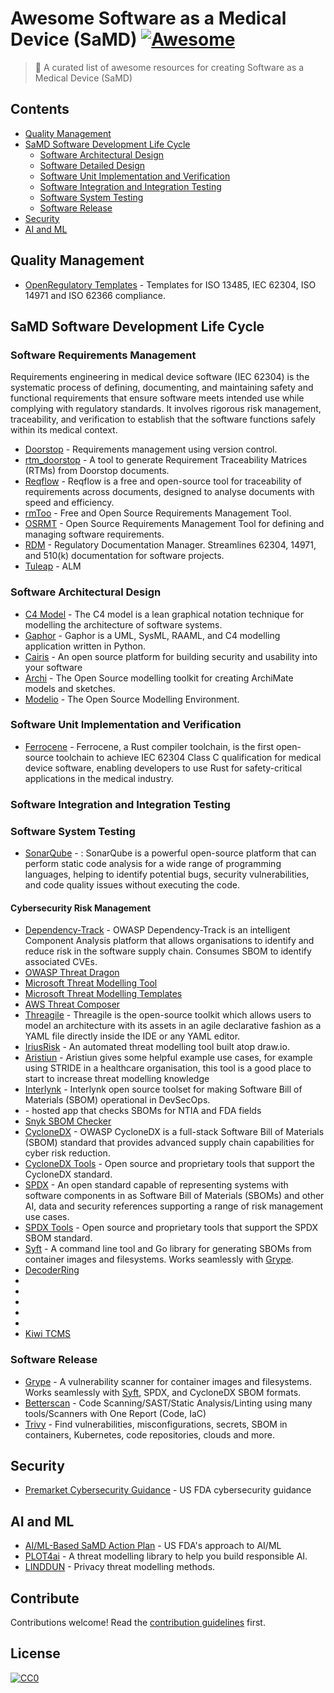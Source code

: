 
# Awesome Software as a Medical Device (SaMD) [![Awesome](https://awesome.re/badge.svg)](https://awesome.re)

> 🩻 A curated list of awesome resources for creating Software as a Medical Device (SaMD)

## Contents

- [Quality Management](#quality-management)
- [SaMD Software Development Life Cycle](#samd-sdlc)
	- [Software Architectural Design](#software-architectural-design)
	- [Software Detailed Design](#software-detailed-design)
	- [Software Unit Implementation and Verification](#software-unit-implemenation-and-verification)
	- [Software Integration and Integration Testing](#software-integration-and-integration-testing)
	- [Software System Testing](#software-system-testing)
	- [Software Release](#software-release)
- [Security](#security)
- [AI and ML](#ai-and-ml)


## Quality Management
- [OpenRegulatory Templates](https://github.com/openregulatory/templates) - Templates for ISO 13485, IEC 62304, ISO 14971 and ISO 62366 compliance.

## SaMD Software Development Life Cycle

### Software Requirements Management
Requirements engineering in medical device software (IEC 62304) is the systematic process of defining, documenting, and maintaining safety and functional requirements that ensure software meets intended use while complying with regulatory standards. It involves rigorous risk management, traceability, and verification to establish that the software functions safely within its medical context.
- [Doorstop](https://github.com/doorstop-dev/doorstop) - Requirements management using version control.
- [rtm_doorstop](https://github.com/asimon-1/rtm_doorstop) - A tool to generate Requirement Traceability Matrices (RTMs) from Doorstop documents.
- [Reqflow](https://goeb.github.io/reqflow/) - Reqflow is a free and open-source tool for traceability of requirements across documents, designed to analyse documents with speed and efficiency.
- [rmToo](https://github.com/florath/rmtoo) - Free and Open Source Requirements Management Tool. 
- [OSRMT](https://github.com/osrmt/osrmt) - Open Source Requirements Management Tool for defining and managing software requirements.
- [RDM](https://github.com/innolitics/rdm) - Regulatory Documentation Manager. Streamlines 62304, 14971, and 510(k) documentation for software projects.
- [Tuleap](https://www.tuleap.org/) - ALM
### Software Architectural Design
- [C4 Model](https://c4model.com/) - The C4 model is a lean graphical notation technique for modelling the architecture of software systems.
- [Gaphor](https://gaphor.org/) - Gaphor is a UML, SysML, RAAML, and C4 modelling application written in Python.
- [Cairis](https://cairis.org/) - An open source platform for building security and usability into your software
- [Archi](https://www.archimatetool.com/) - The Open Source modelling toolkit for creating ArchiMate models and sketches.
- [Modelio](https://www.modelio.org/index.htm) - The Open Source Modelling Environment.

### Software Unit Implementation and Verification
- [Ferrocene](https://ferrocene.dev/en/) - Ferrocene, a Rust compiler toolchain, is the first open-source toolchain to achieve IEC 62304 Class C qualification for medical device software, enabling developers to use Rust for safety-critical applications in the medical industry.
### Software Integration and Integration Testing
### Software System Testing
- [SonarQube](https://github.com/SonarSource/sonarqube) - : SonarQube  is a powerful open-source platform that can perform static code analysis for a wide range of programming languages, helping to identify potential bugs, security vulnerabilities, and code quality issues without executing the code. 
#### Cybersecurity Risk Management
- [Dependency-Track](https://dependencytrack.org/) - OWASP Dependency-Track is an intelligent Component Analysis platform that allows organisations to identify and reduce risk in the software supply chain. Consumes SBOM to identify associated CVEs.
- [OWASP Threat Dragon](https://owasp.org/www-project-threat-dragon/)
- [Microsoft Threat Modelling Tool](https://learn.microsoft.com/en-us/azure/security/develop/threat-modeling-tool)
- [Microsoft Threat Modelling Templates](https://github.com/microsoft/threat-modeling-templates)
- [AWS Threat Composer](https://awslabs.github.io/threat-composer/workspaces/default/dashboard)
- [Threagile](https://threagile.io/) - Threagile is the open-source toolkit which allows users to model an architecture with its assets in an agile declarative fashion as a YAML file directly inside the IDE or any YAML editor.
- [IriusRisk](https://www.iriusrisk.com/community) - An automated threat modelling tool built atop draw.io.
- [Aristiun](https://threat-modeling.com/) - Aristiun gives some helpful example use cases, for example using STRIDE in a healthcare organisation, this tool is a good place to start to increase threat modelling knowledge
- [Interlynk](https://github.com/interlynk-io) - Interlynk open source toolset for making Software Bill of Materials (SBOM) operational in DevSecOps.
- [](https://app.interlynk.io/) - hosted app that checks SBOMs for NTIA and FDA fields
- [Snyk SBOM Checker](https://snyk.io/code-checker/sbom-security/)
- [CycloneDX](https://cyclonedx.org/) - OWASP CycloneDX is a full-stack Software Bill of Materials (SBOM) standard that provides advanced supply chain capabilities for cyber risk reduction.
- [CycloneDX Tools](https://cyclonedx.org/tool-center/) - Open source and proprietary tools that support the CycloneDX standard.
- [SPDX](https://spdx.dev/) - An open standard capable of representing systems with software components in as  Software Bill of Materials (SBOMs) and other AI, data and security references supporting a range of risk management use cases.
- [SPDX Tools](https://spdx.dev/use/spdx-tools/) - Open source and proprietary tools that support the SPDX SBOM standard.
- [Syft](https://github.com/anchore/syft) - A command line tool and Go library for generating SBOMs from container images and filesystems. Works seamlessly with [Grype](#grype).
- [DecoderRing](https://github.com/DanBeard/DecoderRIng)
- [](https://github.com/spdx/spdx-online-tools)
- [](https://github.com/lfscanning)
- [](https://github.com/CycloneDX/bom-examples)
- [](https://github.com/CERTCC/SBOM/)
- [](https://github.com/a13xh7/QaraTMS)
- [Kiwi TCMS](https://kiwitcms.org/)


### Software Release
- [Grype](https://github.com/anchore/grype) - A vulnerability scanner for container images and filesystems. Works seamlessly with [Syft](#syft), SPDX, and CycloneDX SBOM formats.
- [Betterscan](https://github.com/tcosolutions/betterscan) - Code Scanning/SAST/Static Analysis/Linting using many tools/Scanners with One Report (Code, IaC)
- [Trivy](https://github.com/aquasecurity/trivy) - Find vulnerabilities, misconfigurations, secrets, SBOM in containers, Kubernetes, code repositories, clouds and more.


## Security

- [Premarket Cybersecurity Guidance](https://www.fda.gov/regulatory-information/search-fda-guidance-documents/content-premarket-submissions-management-cybersecurity-medical-devices) - US FDA cybersecurity guidance

## AI and ML

- [AI/ML-Based SaMD Action Plan](https://www.fda.gov/medical-devices/software-medical-device-samd/artificial-intelligence-and-machine-learning-software-medical-device) - US FDA's approach to AI/ML
- [PLOT4ai](https://plot4.ai/) - A threat modelling library to help you build responsible AI.
- [LINDDUN](https://linddun.org/) - Privacy threat modelling methods.


## Contribute

Contributions welcome! Read the [contribution guidelines](contributing.md) first.

## License

[![CC0](https://mirrors.creativecommons.org/presskit/buttons/88x31/svg/cc-zero.svg)](https://creativecommons.org/publicdomain/zero/1.0/)
